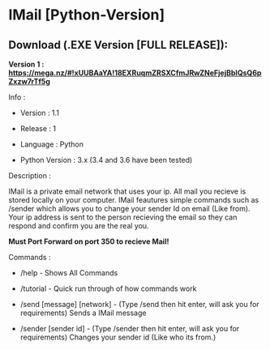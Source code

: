 # IMail [Python-Version]

## Download (.EXE Version [FULL RELEASE]): 
**Version 1 : https://mega.nz/#!xUUBAaYA!18EXRuqmZRSXCfmJRwZNeFjejBblQsQ6pZxzw7rTf5g**



Info : 

 - Version : 1.1

 - Release : 1

 - Language : Python

 - Python Version : 3.x (3.4 and 3.6 have been tested)

Description : 

  IMail is a private email network that uses your ip.
  All mail you recieve is stored locally on your computer.
  IMail feautures simple commands such as /sender which allows you to change your sender Id on email (Like from).
  Your ip address is sent to the person recieving the email so they can respond and confirm you are the real you.

**Must Port Forward on port 350 to recieve Mail!**

Commands : 

 - /help - Shows All Commands

 - /tutorial - Quick run through of how commands work

 - /send [message] [network] - (Type /send then hit enter, will ask you for requirements) Sends a IMail message

 - /sender [sender id] - (Type /sender then hit enter, will ask you for requirements) Changes your sender id (Like who its from.)
